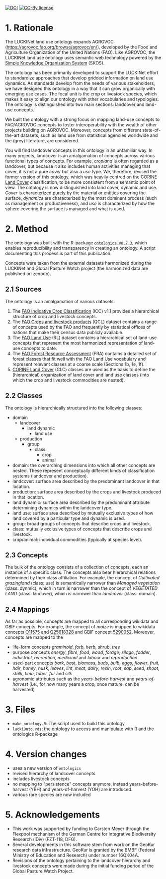 [![DOI](https://zenodo.org/badge/DOI/10.5281/zenodo.7228853.svg)](https://doi.org/10.5281/zenodo.7228853) [![CC-By license](https://img.shields.io/badge/License-CC--BY-blue.svg)](https://creativecommons.org/licenses/by/4.0)

# 1. Rationale

The LUCKINet land use ontology expands AGROVOC (<https://agrovoc.fao.org/browse/agrovoc/en/>), developed by the Food and Agriculture Organization of the United Nations (FAO). Like AGROVOC, the LUCKINet land use ontology uses semantic web technology powered by the [Simple Knowledge Organization System](https://www.w3.org/TR/skos-primer/) (SKOS).

The ontology has been primarily developed to support the LUCKINet effort to standardize approaches that develop gridded information on land use dynamics. As standards develop from the needs of various stakeholders, we have designed this ontology in a way that it can grow organically with emerging use cases. The focal unit is the crop or livestock species, which makes it easy to align our ontology with other vocabularies and typologies. The ontology is distinguished into two main sections: landcover and land-use concepts.

We built the ontology with a strong focus on mapping land-use concepts to FAO/AGROVOC concepts to foster interoperability with the wealth of other projects building on AGROVOC. Moreover, concepts from different state-of-the-art datasets, such as land use from statistical agencies worldwide and the (grey) literature, are considered.

You will find landcover concepts in this ontology in an unfamiliar way. In many projects, landcover is an amalgamation of concepts across various functional types of concepts. For example, *cropland* is often regarded as a landcover, but because it also includes human activities managing that cover, it is not a pure *cover* but also a *use* type. We, therefore, revised the former version of this ontology, which was heavily centred on the [CORINE Land Cover](https://land.copernicus.eu/pan-european/corine-land-cover) classification, to be more consistent from a semantic point of view. The ontology is now distinguished into land cover, dynamic and use. *Cover* is characterized purely by the material or entities  covering the surface, *dynamics* are characterized by the most dominant process (such as management or productiveness), and *use* is characterized by how the sphere covering the surface is managed and what is used.

# 2. Method

The ontology was built with the R-package [`ontologics v0.7.3`](https://cran.r-project.org/web/packages/ontologics/index.html), which enables reproducibility and transparency in creating an ontology. A script documenting this process is part of this publication.

Concepts were taken from the external datasets harmonized during the LUCKINet and Global Pasture Watch project (the harmonized data are published on zenodo).

## 2.1 Sources

The ontology is an amalgamation of various datasets:

1.  The [FAO Indicative Crop Classification](https://datalab.review.fao.org/datalab/caliper/web/classification-page/43) (ICC) v1.1 provides a hierarchical structure of crop and livestock concepts.
2.  The [FAO Crops and livestock products](https://www.fao.org/faostat/en/#data/QCL) (QCL) dataset contains a range of concepts used by the FAO and frequently by statistical offices of nations that make their census data publicly available.
3.  The [FAO Land Use](https://www.fao.org/faostat/en/#data/RL) (RL) dataset contains a hierarchical set of land-use concepts that represent the most harmonized representation of land-use concepts to date.
4.  The [FAO Forest Resource Assessment](https://www.fao.org/3/I8661EN/i8661en.pdf) (FRA) contains a detailed set of forest classes that fit well with the FAO Land Use vocabulary and represent relevant classes at a coarse scale (Sections 1b, 1e, 1f).
5.  [CORINE Land Cover](https://land.copernicus.eu/user-corner/technical-library/corine-land-cover-nomenclature-guidelines/html/) (CLC) classes are used as the basis to define the (hierarchical) organization of land cover and land use classes (into which the crop and livestock commodities are nested).

## 2.2 Classes

The ontology is hierarchically structured into the following classes:

-   domain
    -   landcover
        -   land dynamic
            -   land use
    -   production
        -   group
            -   class
                -   crop
                -   animal
-   domain: the overarching dimensions into which all other concepts are nested. These represent conceptually different kinds of classification systems (landcover and production).
-   landcover: surface area described by the predominant landcover in that location.
-   production: surface area described by the crops and livestock produced in that location.
-   land dynamic: surface area described by the predominant attribute determining dynamics within the landcover type.
-   land use: surface area described by mutually exclusive types of how land covered by a particular type and dynamic is used.
-   group: broad groups of concepts that describe crops and livestock.
-   class: mutually exclusive types of concepts that describe crops and livestock.
-   crop/animal: individual commodities (typically at species level).

## 2.3 Concepts

The bulk of the ontology consists of a collection of concepts, each an instance of a specific class. The concepts also bear hierarchical relations determined by their class affiliation. For example, the concept of *Cultivated grazingland* (class: use) is semantically narrower than *Managed vegetation* (class: dynmic), which in turn is narrower than the concept of *VEGETATED LAND* (class: lancover), which is narrower than *landcover* (class: domain).

## 2.4 Mappings

As far as possible, concepts are mapped to all corresponding wikidata and GBIF concepts. For example, the concept of *maize* is mapped to wikidata concepts [Q11575](https://www.wikidata.org/wiki/Q11575) and [Q25618328](https://www.wikidata.org/wiki/Q25618328) and GBIF concept [5290052](https://www.gbif.org/species/5290052). Moreover, concepts are mapped to the

-   life-form concepts *graminoid*, *forb*, *herb*, *shrub*, *tree*
-   purpose concepts *energy*, *fibre*, *food*, *wood*, *forage*, *silage*, *fodder*, *industrial*, *recreation*, *medicinal* and *labour* and *reproduction*
-   used-part concepts *bark*, *bast*, *biomass*, *buds*, *bulb*, *eggs*, *flower*, *fruit*, *hair*, *honey*, *husk*, *leaves*, *lint*, *meat*, *dairy*, *resin*, *root*, *sap*, *seed*, *shoot*, *stalk*, *time*, *tuber, fur* and *silk*
-   agronomic attributes such as the *years-before-harvest* and *years-of-harvest* (i.e., for how many years a crop, once mature, can be harvested)

# 3. Files

-   `make_ontology.R`: The script used to build this ontology
-   `luckiOnto.rds`: the ontology to access and manipulate with R and the ontologics R-package

# 4. Version changes

-   uses a new version of `ontologics`
-   revised hierarchy of landcover concepts
-   includes livestock concepts
-   no mapping to "persistence" concepts anymore, instead years-before-harvest (YBH) and years-of-harvest (YOH) are introduced.
-   various rare species are now included

# 5. Acknowledgements

-   This work was supported by funding to Carsten Meyer through the Flexpool mechanism of the German Centre for Integrative Biodiversity Research (iDiv) (FZT-118, DFG).
-   Several developments in this software stem from work on the GeoKur research data infrastructure. GeoKur is granted by the BMBF (Federal Ministry of Education and Research) under number 16QK04A.
-   Revisions of the ontology pertaining to the landcover hierarchy and livestock concepts were made during the initial funding period of the Global Pasture Watch Project.
